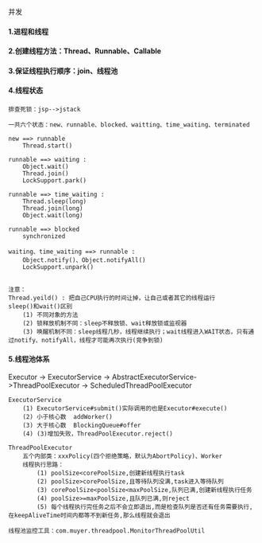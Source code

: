 并发
#### 1.进程和线程
#### 2.创建线程方法：Thread、Runnable、Callable
#### 3.保证线程执行顺序：join、线程池
#### 4.线程状态
```
排查死锁：jsp-->jstack

一共六个状态：new、runnable、blocked、waitting、time_waiting、terminated

new ==> runnable
    Thread.start()
    
runnable ==> waiting :
    Object.wait()
    Thread.join()
    LockSupport.park()
    
runnable ==> time_waiting :
    Thread.sleep(long)
    Thread.join(long)
    Object.wait(long)
    
runnable ==> blocked
    synchronized

waiting、time_waiting ==> runnable :
    Object.notify()、Object.notifyAll()
    LockSupport.unpark()
    

注意：
Thread.yeild() : 把自己CPU执行的时间让掉，让自己或者其它的线程运行
sleep()和wait()区别
    (1) 不同对象的方法
    (2) 锁释放机制不同：sleep不释放锁、wait释放锁或监视器
    (3) 唤醒机制不同：sleep线程几秒，线程继续执行；wait线程进入WAIT状态，只有通过notify、notifyAll，线程才可能再次执行(竞争到锁)
```    
    
    
    
#### 5.线程池体系
Executor -> ExecutorService -> AbstractExecutorService->ThreadPoolExecutor -> ScheduledThreadPoolExecutor
```
ExecutorService
    (1) ExecutorService#submit()实际调用的也是Executor#execute()
    (2) 小于核心数  addWorker()
    (3) 大于核心数  BlockingQueue#offer
    (4) (3)增加失败，ThreadPoolExecutor.reject()
    
ThreadPoolExecutor
    五个内部类：xxxPolicy(四个拒绝策略，默认为AbortPolicy)、Worker
    线程执行思路：
        (1) poolSize<corePoolSize,创建新线程执行task
        (2) poolSize>corePoolSize,且等待队列没满,task进入等待队列
        (3) corePoolSize<poolSize<maxPoolSize,队列已满,创建新线程执行任务
        (4) poolSize>=maxPoolSize,且队列已满,则reject
        (5) 每个线程执行完任务之后不会立即退出,而是检查队列是否还有任务需要执行,在keepAliveTime时间内都等不到新任务,那么线程就会退出
        
线程池监控工具：com.muyer.threadpool.MonitorThreadPoolUtil
```    
